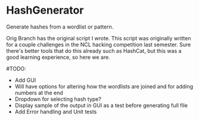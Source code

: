 # HashGenerator
Generate hashes from a wordlist or pattern.

Orig Branch has the original script I wrote. This script was originally written for a couple challenges in the NCL hacking competition last semester. Sure there's better tools that do this already such as HashCat, but this was a good learning experience, so here we are.

#TODO:
 - Add GUI
  - Will have options for altering how the wordlists are joined and for adding numbers at the end
  - Dropdown for selecting hash type?
  - Display sample of the output in GUI as a test before generating full file
 - Add Error handling and Unit tests
